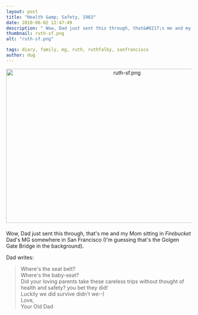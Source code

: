 ```yaml
---
layout: post
title: "Health &amp; Safety, 1963"
date: 2010-06-02 12:47:49
description: " Wow, Dad just sent this through, that&#8217;s me and my Mom sitting in Firebucket Dad&#8217;s MG somewhere in San Francisco (I&#8217;m guessing that&#8217;s the Golgen Gate Bridge in the background). Dad writes --  Where&#8217;s the seat belt? Where&#8217;s the baby-seat?&#8230;"
thumbnail: ruth-sf.png
alt: "ruth-sf.png"

tags: diary, family, mg, ruth, ruthfalby, sanfrancisco
author: dug
---
```


<p><a href="http://donkeyontheedge.com/assets_c/2013/03/ruth-sf-986.html" onclick="window.open('http://donkeyontheedge.com/assets_c/2013/03/ruth-sf-986.html','popup','width=1080,height=706,scrollbars=no,resizable=no,toolbar=no,directories=no,location=no,menubar=no,status=no,left=0,top=0'); return false"><img src="http://donkeyontheedge.com/assets_c/2013/03/ruth-sf-thumb-640x418-986.png" width="640" height="418" alt="ruth-sf.png" class="mt-image-center" style="text-align: center; display: block; margin: 0 auto 20px;" /></a></p>

<p>Wow, Dad just sent this through, that's me and my Mom sitting in <em>Firebucket</em> Dad's MG somewhere in San Francisco (I'm guessing that's the Golgen Gate Bridge in the background).</p>

<p>Dad writes:</p>

<blockquote><p>Where's the seat belt?<br />
Where's the baby-seat?<br />
Did your loving parents take these careless trips without thought of health and safety? you bet they did!<br />
Luckily we did survive didn't we:-)<br />
Love,<br />
Your Old Dad</p></blockquote>
